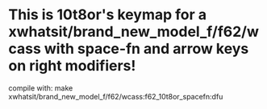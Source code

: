 # This is 10t8or's keymap for a xwhatsit/brand_new_model_f/f62/wcass with space-fn and arrow keys on right modifiers!
compile with: make xwhatsit/brand_new_model_f/f62/wcass:f62_10t8or_spacefn:dfu
